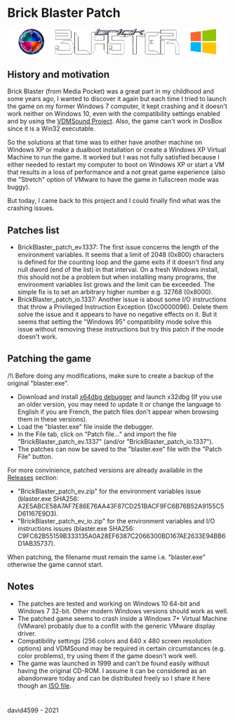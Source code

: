 # Brick Blaster Patch

<img src="img/BrickBlasterPatch_logo.png" alt="Brick Blaster Patch Logo">

## History and motivation
Brick Blaster (from Media Pocket) was a great part in my childhood and some years ago, I wanted to discover it again but each time I tried to launch the game on my former Windows 7 computer, it kept crashing and it doesn't work neither on Windows 10, even with the compatibility settings enabled and by using the [VDMSound Project](https://sourceforge.net/projects/vdmsound/).
Also, the game can't work in DosBox since it is a Win32 executable.

So the solutions at that time was to either have another machine on Windows XP or make a dualboot installation or create a Windows XP Virtual Machine to run the game.
It worked but I was not fully satisfied because I either needed to restart my computer to boot on Windows XP or start a VM that results in a loss of performance and a not great game experience (also the "Stretch" option of VMware to have the game in fullscreen mode was buggy).

But today, I came back to this project and I could finally find what was the crashing issues.

## Patches list
- BrickBlaster_patch_ev.1337: The first issue concerns the length of the environment variables. It seems that a limit of 2048 (0x800) characters is defined for the counting loop and the game exits if it doesn't find any null dword (end of the list) in that interval. On a fresh Windows install, this should not be a problem but when installing many programs, the environment variables list grows and the limit can be exceeded. The simple fix is to set an arbitrary higher number e.g. 32768 (0x8000).
- BrickBlaster_patch_io.1337: Another issue is about some I/O instructions that throw a Privileged Instruction Exception (0xc0000096). Delete them solve the issue and it appears to have no negative effects on it. But it seems that setting the "Windows 95" compatibility mode solve this issue without removing these instructions but try this patch if the mode doesn't work.

## Patching the game
/!\ Before doing any modifications, make sure to create a backup of the original "blaster.exe".

- Download and install [x64dbg debugger](https://github.com/x64dbg/x64dbg/releases/latest) and launch x32dbg (If you use an older version, you may need to update it or change the language to English if you are French, the patch files don't appear when browsing them in these versions).
- Load the "blaster.exe" file inside the debugger.
- In the File tab, click on "Patch file..." and import the file "BrickBlaster_patch_ev.1337" (and/or "BrickBlaster_patch_io.1337").
- The patches can now be saved to the "blaster.exe" file with the "Patch File" button.

For more convinience, patched versions are already available in the [Releases](https://github.com/david4599/BrickBlaster-Patch/releases/latest) section:
- "BrickBlaster_patch_ev.zip" for the environment variables issue (blaster.exe SHA256: A2E5ABCE58A7AF7E86E76AA43F87CD251BACF9FC6B76B52A9155C5D61167E9D3).
- "BrickBlaster_patch_ev_io.zip" for the environment variables and I/O instructions issues (blaster.exe SHA256: C9FC62B55159B333135A0A28EF6387C2066300BD167AE2633E94BB6D1AB35737).

When patching, the filename must remain the same i.e. "blaster.exe" otherwise the game cannot start.

## Notes
- The patches are tested and working on Windows 10 64-bit and Windows 7 32-bit. Other modern Windows versions should work as well.
- The patched game seems to crash inside a Windows 7+ Virtual Machine (VMware) probably due to a conflit with the generic VMware display driver.
- Compatibility settings (256 colors and 640 x 480 screen resolution options) and VDMSound may be required in certain circumstances (e.g. color problems), try using them if the game doesn't work well.
- The game was launched in 1999 and can't be found easily without having the original CD-ROM. I assume it can be considered as an abandonware today and can be distributed freely so I share it here though an [ISO file](https://www.dropbox.com/s/91b3xgbr1c1e86v/Brick%20Blaster.iso?dl=1).

#
david4599 - 2021